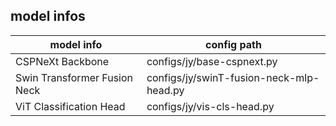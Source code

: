 

## model infos 

| model info                    | config path                               |
| ----------------------------- | ----------------------------------------- |   
| CSPNeXt Backbone              | configs/jy/base-cspnext.py                |
| Swin Transformer Fusion Neck  | configs/jy/swinT-fusion-neck-mlp-head.py  |
| ViT Classification Head       | configs/jy/vis-cls-head.py                |